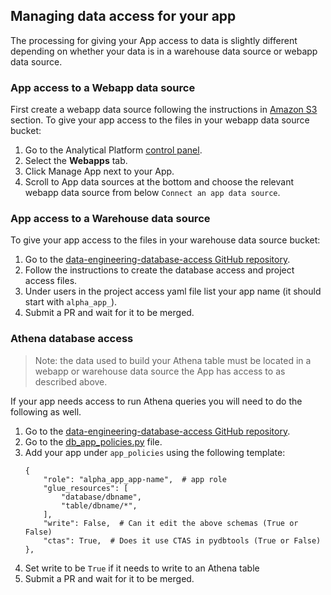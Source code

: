## Managing data access for your app

The processing for giving your App access to data is slightly different depending on whether your data is in a warehouse data source or webapp data source.

### App access to a Webapp data source

First create a webapp data source following the instructions in [Amazon S3](/data/amazon-s3.html) section. To give your app access to the files in your webapp data source bucket:

1.  Go to the Analytical Platform [control panel](https://controlpanel.services.analytical-platform.service.justice.gov.uk/).
2.  Select the __Webapps__ tab.
3.  Click Manage App next to your App.
4.  Scroll to App data sources at the bottom and choose the relevant webapp data source from below `Connect an app data source`.

### App access to a Warehouse data source

To give your app access to the files in your warehouse data source bucket:

1.  Go to the [data-engineering-database-access GitHub repository](https://github.com/moj-analytical-services/data-engineering-database-access).
2.  Follow the instructions to create the database access and project access files.
3.  Under users in the project access yaml file list your app name (it should start with `alpha_app_`).
4.  Submit a PR and wait for it to be merged.

### Athena database access

> Note: the data used to build your Athena table must be located in a webapp or warehouse data source the App has access to as described above.

If your app needs access to run Athena queries you will need to do the following as well.

1.  Go to the [data-engineering-database-access GitHub repository](https://github.com/moj-analytical-services/data-engineering-database-access).
2.  Go to the [db_app_policies.py](https://github.com/moj-analytical-services/data-engineering-database-access/blob/main/scripts/db_app_policies.py) file.
3.  Add your app under `app_policies` using the following template:
    ```
    {
        "role": "alpha_app_app-name",  # app role
        "glue_resources": [
            "database/dbname",
            "table/dbname/*",
        ],
        "write": False,  # Can it edit the above schemas (True or False)
        "ctas": True,  # Does it use CTAS in pydbtools (True or False)
    },
    ```
4.  Set write to be `True` if it needs to write to an Athena table
5.  Submit a PR and wait for it to be merged.
